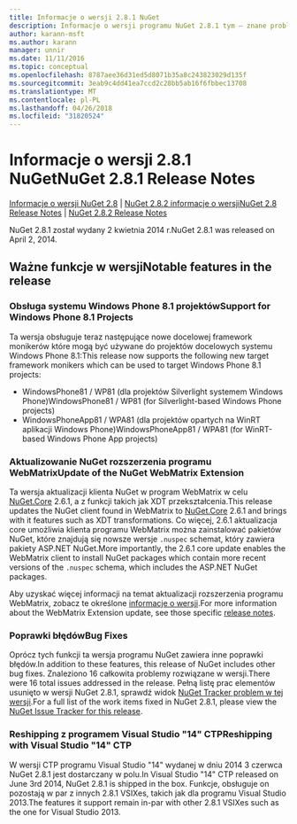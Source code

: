 ```yaml
---
title: Informacje o wersji 2.8.1 NuGet
description: Informacje o wersji programu NuGet 2.8.1 tym — znane problemy, poprawki, dodatkowe funkcje i dcr.
author: karann-msft
ms.author: karann
manager: unnir
ms.date: 11/11/2016
ms.topic: conceptual
ms.openlocfilehash: 8787aee36d31ed5d8071b35a8c243823029d135f
ms.sourcegitcommit: 3eab9c4dd41ea7ccd2c28bb5ab16f6fbbec13708
ms.translationtype: MT
ms.contentlocale: pl-PL
ms.lasthandoff: 04/26/2018
ms.locfileid: "31820524"
---
```

# <a name="nuget-281-release-notes"></a><span data-ttu-id="a387b-103">Informacje o wersji 2.8.1 NuGet</span><span class="sxs-lookup"><span data-stu-id="a387b-103">NuGet 2.8.1 Release Notes</span></span>

<span data-ttu-id="a387b-104">[Informacje o wersji NuGet 2.8](../release-notes/nuget-2.8.md) | [NuGet 2.8.2 informacje o wersji](../release-notes/nuget-2.8.2.md)</span><span class="sxs-lookup"><span data-stu-id="a387b-104">[NuGet 2.8 Release Notes](../release-notes/nuget-2.8.md) | [NuGet 2.8.2 Release Notes](../release-notes/nuget-2.8.2.md)</span></span>

<span data-ttu-id="a387b-105">NuGet 2.8.1 został wydany 2 kwietnia 2014 r.</span><span class="sxs-lookup"><span data-stu-id="a387b-105">NuGet 2.8.1 was released on April 2, 2014.</span></span>

## <a name="notable-features-in-the-release"></a><span data-ttu-id="a387b-106">Ważne funkcje w wersji</span><span class="sxs-lookup"><span data-stu-id="a387b-106">Notable features in the release</span></span>

### <a name="support-for-windows-phone-81-projects"></a><span data-ttu-id="a387b-107">Obsługa systemu Windows Phone 8.1 projektów</span><span class="sxs-lookup"><span data-stu-id="a387b-107">Support for Windows Phone 8.1 Projects</span></span>
<span data-ttu-id="a387b-108">Ta wersja obsługuje teraz następujące nowe docelowej framework monikerów które mogą być używane do projektów docelowych systemu Windows Phone 8.1:</span><span class="sxs-lookup"><span data-stu-id="a387b-108">This release now supports the following new target framework monikers which can be used to target Windows Phone 8.1 projects:</span></span>

* <span data-ttu-id="a387b-109">WindowsPhone81 / WP81 (dla projektów Silverlight systemem Windows Phone)</span><span class="sxs-lookup"><span data-stu-id="a387b-109">WindowsPhone81 / WP81 (for Silverlight-based Windows Phone projects)</span></span>
* <span data-ttu-id="a387b-110">WindowsPhoneApp81 / WPA81 (dla projektów opartych na WinRT aplikacji Windows Phone)</span><span class="sxs-lookup"><span data-stu-id="a387b-110">WindowsPhoneApp81 / WPA81 (for WinRT-based Windows Phone App projects)</span></span>

### <a name="update-of-the-nuget-webmatrix-extension"></a><span data-ttu-id="a387b-111">Aktualizowanie NuGet rozszerzenia programu WebMatrix</span><span class="sxs-lookup"><span data-stu-id="a387b-111">Update of the NuGet WebMatrix Extension</span></span>
<span data-ttu-id="a387b-112">Ta wersja aktualizacji klienta NuGet w program WebMatrix w celu [NuGet.Core](https://www.nuget.org/packages/Nuget.Core/2.6.1) 2.6.1, a z funkcji takich jak XDT przekształcenia.</span><span class="sxs-lookup"><span data-stu-id="a387b-112">This release updates the NuGet client found in WebMatrix to [NuGet.Core](https://www.nuget.org/packages/Nuget.Core/2.6.1) 2.6.1 and brings with it features such as XDT transformations.</span></span> <span data-ttu-id="a387b-113">Co więcej, 2.6.1 aktualizacja core umożliwia klienta programu WebMatrix można zainstalować pakietów NuGet, które znajdują się nowsze wersje `.nuspec` schemat, który zawiera pakiety ASP.NET NuGet.</span><span class="sxs-lookup"><span data-stu-id="a387b-113">More importantly, the 2.6.1 core update enables the WebMatrix client to install NuGet packages which contain more recent versions of the `.nuspec` schema, which includes the ASP.NET NuGet packages.</span></span>

<span data-ttu-id="a387b-114">Aby uzyskać więcej informacji na temat aktualizacji rozszerzenia programu WebMatrix, zobacz te określone [informacje o wersji](../release-notes/nuget-2.6.1-for-WebMatrix.md).</span><span class="sxs-lookup"><span data-stu-id="a387b-114">For more information about the WebMatrix Extension update, see those specific [release notes](../release-notes/nuget-2.6.1-for-WebMatrix.md).</span></span>

### <a name="bug-fixes"></a><span data-ttu-id="a387b-115">Poprawki błędów</span><span class="sxs-lookup"><span data-stu-id="a387b-115">Bug Fixes</span></span>
<span data-ttu-id="a387b-116">Oprócz tych funkcji ta wersja programu NuGet zawiera inne poprawki błędów.</span><span class="sxs-lookup"><span data-stu-id="a387b-116">In addition to these features, this release of NuGet includes other bug fixes.</span></span> <span data-ttu-id="a387b-117">Znaleziono 16 całkowita problemy rozwiązane w wersji.</span><span class="sxs-lookup"><span data-stu-id="a387b-117">There were 16 total issues addressed in the release.</span></span> <span data-ttu-id="a387b-118">Pełną listę prac elementów usunięto w wersji NuGet 2.8.1, sprawdź widok [NuGet Tracker problem w tej wersji](https://nuget.codeplex.com/workitem/list/advanced?keyword=&status=All&type=All&priority=All&release=NuGet%202.8.1&assignedTo=All&component=All&sortField=LastUpdatedDate&sortDirection=Descending&page=0&reasonClosed=All).</span><span class="sxs-lookup"><span data-stu-id="a387b-118">For a full list of the work items fixed in NuGet 2.8.1, please view the [NuGet Issue Tracker for this release](https://nuget.codeplex.com/workitem/list/advanced?keyword=&status=All&type=All&priority=All&release=NuGet%202.8.1&assignedTo=All&component=All&sortField=LastUpdatedDate&sortDirection=Descending&page=0&reasonClosed=All).</span></span>

### <a name="reshipping-with-visual-studio-14-ctp"></a><span data-ttu-id="a387b-119">Reshipping z programem Visual Studio "14" CTP</span><span class="sxs-lookup"><span data-stu-id="a387b-119">Reshipping with Visual Studio "14" CTP</span></span>
<span data-ttu-id="a387b-120">W wersji CTP programu Visual Studio "14" wydanej w dniu 2014 3 czerwca NuGet 2.8.1 jest dostarczany w polu.</span><span class="sxs-lookup"><span data-stu-id="a387b-120">In Visual Studio "14" CTP released on June 3rd 2014, NuGet 2.8.1 is shipped in the box.</span></span> <span data-ttu-id="a387b-121">Funkcje, obsługuje on pozostają w par z innych 2.8.1 VSIXes, takich jak dla programu Visual Studio 2013.</span><span class="sxs-lookup"><span data-stu-id="a387b-121">The features it support remain in-par with other 2.8.1 VSIXes such as the one for Visual Studio 2013.</span></span>
